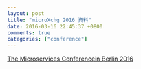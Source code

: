 ```yaml
---
layout: post
title: "microXchg 2016 資料"
date: 2016-03-16 22:45:37 +0800
comments: true
categories: ["conference"]
---
```



<!-- more -->



[The Microservices Conferencein Berlin 2016]

[The Microservices Conferencein Berlin 2016]:http://microxchg.io/2016/index.html